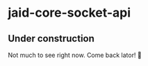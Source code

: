 # jaid-core-socket-api
## Under construction
Not much to see right now. Come back lator! :crocodile: